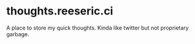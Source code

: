 # thoughts.reeseric.ci

A place to store my quick thoughts. Kinda like twitter but not proprietary garbage.
